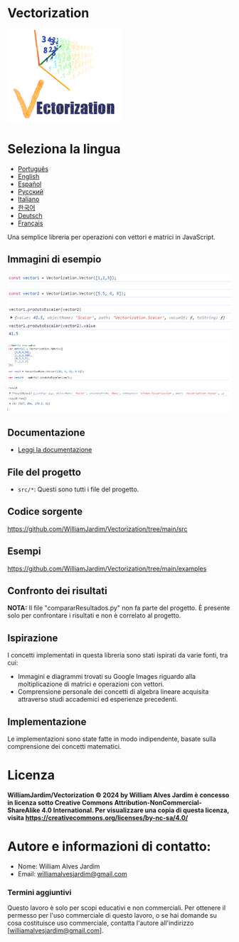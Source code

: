 # Vectorization
![Project logo](https://github.com/WilliamJardim/Vectorization/blob/main/imagens/logo256x256.png)

# Seleziona la lingua
* [Português](README-Portugues.md)
* [English](README-English.md)
* [Español](README-Español.md)
* [Русский](README-Русский.md)
* [Italiano](README-Italiano.md)
* [한국어](README-한국어.md)
* [Deutsch](README-Deutsch.md)
* [Français](README-Français.md)

Una semplice libreria per operazioni con vettori e matrici in JavaScript.

## Immagini di esempio
![Esempio 1 - Prodotto scalare tra due vettori](https://github.com/WilliamJardim/Vectorization/blob/main/imagens/exemplos/exemplo1.png)
![Esempio 2 - Prodotto scalare tra una matrice e un vettore](https://github.com/WilliamJardim/Vectorization/blob/main/imagens/exemplos/exemplo2.png)

## Documentazione
* [Leggi la documentazione](Docs/docs-main.md)

## File del progetto
- `src/*`: Questi sono tutti i file del progetto.

## Codice sorgente
https://github.com/WilliamJardim/Vectorization/tree/main/src

## Esempi
https://github.com/WilliamJardim/Vectorization/tree/main/examples

## Confronto dei risultati
**NOTA:** Il file "compararResultados.py" non fa parte del progetto. È presente solo per confrontare i risultati e non è correlato al progetto.

## Ispirazione
I concetti implementati in questa libreria sono stati ispirati da varie fonti, tra cui:
- Immagini e diagrammi trovati su Google Images riguardo alla moltiplicazione di matrici e operazioni con vettori.
- Comprensione personale dei concetti di algebra lineare acquisita attraverso studi accademici ed esperienze precedenti.

## Implementazione
Le implementazioni sono state fatte in modo indipendente, basate sulla comprensione dei concetti matematici.

# Licenza
**WilliamJardim/Vectorization © 2024 by William Alves Jardim è concesso in licenza sotto Creative Commons Attribution-NonCommercial-ShareAlike 4.0 International. Per visualizzare una copia di questa licenza, visita https://creativecommons.org/licenses/by-nc-sa/4.0/**

# Autore e informazioni di contatto:
 - Nome: William Alves Jardim
 - Email: williamalvesjardim@gmail.com

### Termini aggiuntivi
Questo lavoro è solo per scopi educativi e non commerciali. Per ottenere il permesso per l'uso commerciale di questo lavoro, o se hai domande su cosa costituisce uso commerciale, contatta l'autore all'indirizzo [williamalvesjardim@gmail.com].